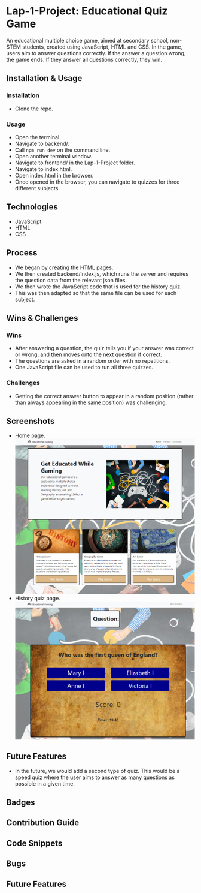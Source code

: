 
# Lap-1-Project: Educational Quiz Game
An educational multiple choice game, aimed at secondary school, non-STEM students, created using JavaScript, HTML and CSS. In the game, users aim to answer questions correctly. If the answer a question wrong, the game ends. If they answer all questions correctly, they win.

## Installation & Usage
### Installation
- Clone the repo.

### Usage
- Open the terminal.
- Navigate to backend/.
- Call `npm run dev` on the command line.
- Open another terminal window.
- Navigate to frontend/ in the Lap-1-Project folder.
- Navigate to index.html.
- Open index.html in the browser.
- Once opened in the browser, you can navigate to quizzes for three different subjects.

## Technologies
- JavaScript
- HTML
- CSS

## Process
- We began by creating the HTML pages.
- We then created backend/index.js, which runs the server and requires the question data from the relevant json files.
- We then wrote the JavaScript code that is used for the history quiz.
- This was then adapted so that the same file can be used for each subject.

## Wins & Challenges
### Wins
- After answering a question, the quiz tells you if your answer was correct or wrong, and then moves onto the next question if correct.
- The questions are asked in a random order with no repetitions.
- One JavaScript file can be used to run all three quizzes.
### Challenges
- Getting the correct answer button to appear in a random position (rather than always appearing in the same position) was challenging.

## Screenshots
- Home page.
![Screenshot of the home page.](/frontend/assets/homePageScreenshot.png)
- History quiz page.
![Screenshot of the history quiz page.](/frontend/assets/quizPageScreenshot.png)

## Future Features
- In the future, we would add a second type of quiz. This would be a speed quiz where the user aims to answer as many questions as possible in a given time.

## Badges
## Contribution Guide
## Code Snippets
## Bugs
## Future Features